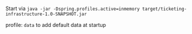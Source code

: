 Start via 
`java -jar -Dspring.profiles.active=inmemory target/ticketing-infrastructure-1.0-SNAPSHOT.jar`

profile: `data` to add default data at startup
